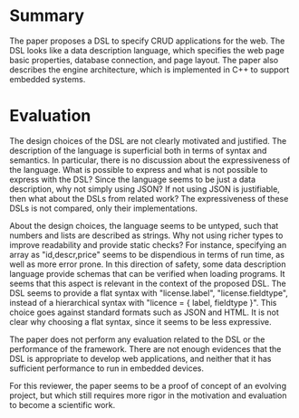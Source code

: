 # Summary

The paper proposes a DSL to specify CRUD applications for the web.
The DSL looks like a data description language, which specifies the web page
basic properties, database connection, and page layout.
The paper also describes the engine architecture, which is implemented in C++
to support embedded systems.

# Evaluation

The design choices of the DSL are not clearly motivated and justified.
The description of the language is superficial both in terms of syntax and
semantics.
In particular, there is no discussion about the expressiveness of the language.
What is possible to express and what is not possible to express with the DSL?
Since the language seems to be just a data description, why not simply using
JSON?
If not using JSON is justifiable, then what about the DSLs from related work?
The expressiveness of these DSLs is not compared, only their implementations.

About the design choices, the language seems to be untyped, such that numbers
and lists are described as strings.
Why not using richer types to improve readability and provide static checks?
For instance, specifying an array as "id,descr,price" seems to be dispendious
in terms of run time, as well as more error prone.
In this direction of safety, some data description language provide schemas
that can be verified when loading programs.
It seems that this aspect is relevant in the context of the proposed DSL.
The DSL seems to provide a flat syntax with "license.label",
"license.fieldtype", instead of a hierarchical syntax with "licence = { label,
fieldtype }".
This choice goes against standard formats such as JSON and HTML.
It is not clear why choosing a flat syntax, since it seems to be less
expressive.

The paper does not perform any evaluation related to the DSL or the performance
of the framework.
There are not enough evidences that the DSL is appropriate to develop web
applications, and neither that it has sufficient performance to run in embedded
devices.

For this reviewer, the paper seems to be a proof of concept of an evolving
project, but which still requires more rigor in the motivation and evaluation
to become a scientific work.
